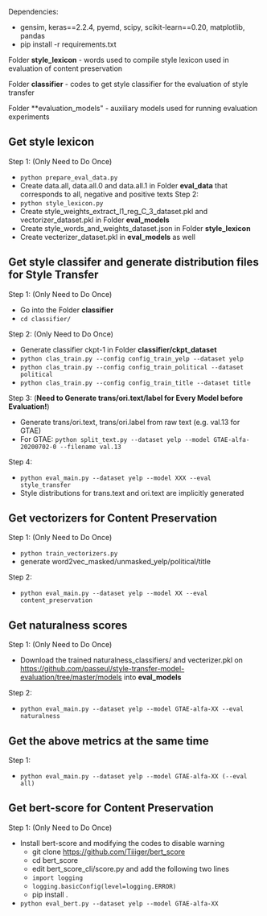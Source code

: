 Dependencies: 
+ gensim, keras==2.2.4, pyemd, scipy, scikit-learn==0.20, matplotlib, pandas
+ pip install -r requirements.txt

Folder **style_lexicon** - words used to compile style lexicon used in evaluation of content preservation

Folder **classifier** - codes to get style classifier for the evaluation of style transfer 

Folder **evaluation_models" - auxiliary models used for running evaluation experiments


## Get style lexicon
Step 1: (Only Need to Do Once)
+ ```python prepare_eval_data.py```
+ Create data.all, data.all.0 and data.all.1 in Folder **eval_data** that corresponds to all, negative and positive texts
Step 2:
+ ```python style_lexicon.py```
+ Create style_weights_extract_l1_reg_C_3_dataset.pkl and vectorizer_dataset.pkl in Folder **eval_models**
+ Create style_words_and_weights_dataset.json in Folder **style_lexicon**
+ Create vecterizer_dataset.pkl in **eval_models** as well

## Get style classifer and generate distribution files for Style Transfer 
Step 1: (Only Need to Do Once)
+ Go into the Folder **classifier**
+ ```cd classifier/```

Step 2: (Only Need to Do Once)
+ Generate classifier ckpt-1 in Folder **classifier/ckpt_dataset**
+ ```python clas_train.py --config config_train_yelp --dataset yelp```
+ ```python clas_train.py --config config_train_political --dataset political```
+ ```python clas_train.py --config config_train_title --dataset title```

Step 3: (**Need to Generate trans/ori.text/label for Every Model before Evaluation!**)
+ Generate trans/ori.text, trans/ori.label from raw text (e.g. val.13 for GTAE)
+ For GTAE: ```python split_text.py --dataset yelp --model GTAE-alfa-20200702-0 --filename val.13```

Step 4:
+ ```python eval_main.py --dataset yelp --model XXX --eval style_transfer```
+ Style distributions for trans.text and ori.text are implicitly generated

## Get vectorizers for Content Preservation
Step 1: (Only Need to Do Once)
+ ```python train_vectorizers.py```
+ generate word2vec_masked/unmasked_yelp/political/title

Step 2:
+ ```python eval_main.py --dataset yelp --model XX --eval content_preservation```

## Get naturalness scores
Step 1: (Only Need to Do Once)
+ Download the trained naturalness_classifiers/ and vecterizer.pkl on https://github.com/passeul/style-transfer-model-evaluation/tree/master/models into **eval_models**

Step 2:
+ ```python eval_main.py --dataset yelp --model GTAE-alfa-XX --eval naturalness```


## Get the above metrics at the same time
Step 1: 
+ ```python eval_main.py --dataset yelp --model GTAE-alfa-XX (--eval all)```


## Get bert-score for Content Preservation
Step 1: (Only Need to Do Once)
+ Install bert-score and modifying the codes to disable warning
    + git clone https://github.com/Tiiiger/bert_score
    + cd bert_score
    + edit bert_score_cli/score.py and add the following two lines
    + ```import logging```
    + ```logging.basicConfig(level=logging.ERROR)```
    + pip install .
+ ```python eval_bert.py --dataset yelp --model GTAE-alfa-XX ```



